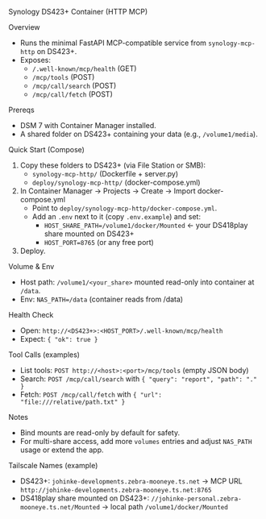 Synology DS423+ Container (HTTP MCP)

Overview
- Runs the minimal FastAPI MCP-compatible service from `synology-mcp-http` on DS423+.
- Exposes:
  - `/.well-known/mcp/health` (GET)
  - `/mcp/tools` (POST)
  - `/mcp/call/search` (POST)
  - `/mcp/call/fetch` (POST)

Prereqs
- DSM 7 with Container Manager installed.
- A shared folder on DS423+ containing your data (e.g., `/volume1/media`).

Quick Start (Compose)
1) Copy these folders to DS423+ (via File Station or SMB):
   - `synology-mcp-http/` (Dockerfile + server.py)
   - `deploy/synology-mcp-http/` (docker-compose.yml)
2) In Container Manager → Projects → Create → Import docker-compose.yml
   - Point to `deploy/synology-mcp-http/docker-compose.yml`.
   - Add an `.env` next to it (copy `.env.example`) and set:
     - `HOST_SHARE_PATH=/volume1/docker/Mounted`  ← your DS418play share mounted on DS423+
     - `HOST_PORT=8765` (or any free port)
3) Deploy.

Volume & Env
- Host path: `/volume1/<your_share>` mounted read-only into container at `/data`.
- Env: `NAS_PATH=/data` (container reads from /data)

Health Check
- Open: `http://<DS423+>:<HOST_PORT>/.well-known/mcp/health`
- Expect: `{ "ok": true }`

Tool Calls (examples)
- List tools: `POST http://<host>:<port>/mcp/tools` (empty JSON body)
- Search: `POST /mcp/call/search` with `{ "query": "report", "path": "." }`
- Fetch: `POST /mcp/call/fetch` with `{ "url": "file:///relative/path.txt" }`

Notes
- Bind mounts are read-only by default for safety.
- For multi-share access, add more `volumes` entries and adjust `NAS_PATH` usage or extend the app.

Tailscale Names (example)
- DS423+: `johinke-developments.zebra-mooneye.ts.net` → MCP URL `http://johinke-developments.zebra-mooneye.ts.net:8765`
- DS418play share mounted on DS423+: `//johinke-personal.zebra-mooneye.ts.net/Mounted` → local path `/volume1/docker/Mounted`
